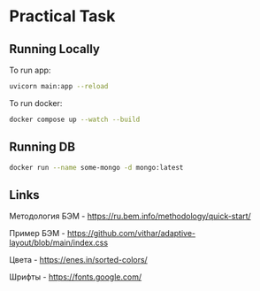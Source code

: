 # Practical Task

## Running Locally

To run app:

```sh
uvicorn main:app --reload
```

To run docker:

```sh
docker compose up --watch --build
```

## Running DB

```sh
docker run --name some-mongo -d mongo:latest
```

## Links

Методология БЭМ - https://ru.bem.info/methodology/quick-start/

Пример БЭМ - https://github.com/vithar/adaptive-layout/blob/main/index.css

Цвета - https://enes.in/sorted-colors/

Шрифты - https://fonts.google.com/
